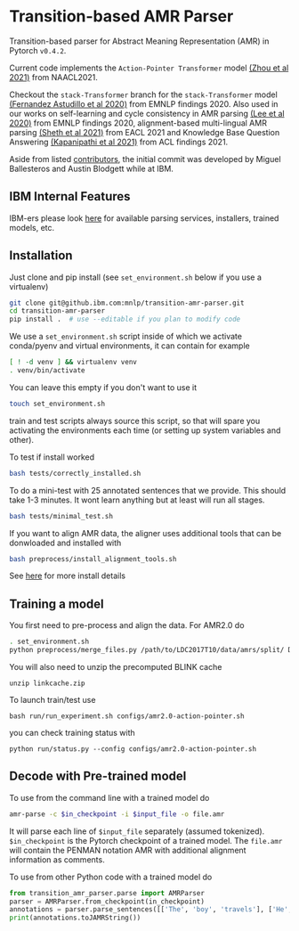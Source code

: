 Transition-based AMR Parser
============================

Transition-based parser for Abstract Meaning Representation (AMR) in Pytorch `v0.4.2`. 

Current code implements the `Action-Pointer Transformer` model [(Zhou et al 2021)](https://www.aclweb.org/anthology/2021.naacl-main.443) from NAACL2021. 

Checkout the `stack-Transformer` branch for the `stack-Transformer` model [(Fernandez Astudillo et al 2020)](https://www.aclweb.org/anthology/2020.findings-emnlp.89) from EMNLP findings 2020. Also used in our works on self-learning and cycle consistency in AMR parsing [(Lee et al 2020)](https://www.aclweb.org/anthology/2020.findings-emnlp.288/) from EMNLP findings 2020, alignment-based multi-lingual AMR parsing [(Sheth et al 2021)](https://www.aclweb.org/anthology/2021.eacl-main.30/) from EACL 2021 and Knowledge Base Question Answering [(Kapanipathi et al 2021)](https://arxiv.org/abs/2012.01707) from ACL findings 2021.

Aside from listed [contributors](https://github.com/IBM/transition-amr-parser/graphs/contributors), the initial commit was developed by Miguel Ballesteros and Austin Blodgett while at IBM.

## IBM Internal Features

IBM-ers please look [here](https://github.ibm.com/mnlp/transition-amr-parser/wiki) for available parsing services, installers, trained models, etc. 

## Installation

Just clone and pip install (see `set_environment.sh` below if you use a virtualenv)

```bash
git clone git@github.ibm.com:mnlp/transition-amr-parser.git
cd transition-amr-parser
pip install .  # use --editable if you plan to modify code
```

We use a `set_environment.sh` script inside of which we activate conda/pyenv and virtual environments, it can contain for example 

```bash
[ ! -d venv ] && virtualenv venv
. venv/bin/activate
```
You can leave this empty if you don't want to use it

```bash
touch set_environment.sh
```

train and test scripts always source this script, so that will spare you activating the environments each time (or setting up system variables and other).

To test if install worked
```bash
bash tests/correctly_installed.sh
```
To do a mini-test with 25 annotated sentences that we provide. This should take 1-3 minutes. It wont learn anything but at least will run all stages.
```bash
bash tests/minimal_test.sh
```

If you want to align AMR data, the aligner uses additional tools that can be donwloaded and installed with

```bash
bash preprocess/install_alignment_tools.sh
```

See [here](scripts/README.md) for more install details

## Training a model

You first need to pre-process and align the data. For AMR2.0 do

```bash
. set_environment.sh
python preprocess/merge_files.py /path/to/LDC2017T10/data/amrs/split/ DATA/AMR2.0/corpora/
```

You will also need to unzip the precomputed BLINK cache

```
unzip linkcache.zip
```

To launch train/test use

```
bash run/run_experiment.sh configs/amr2.0-action-pointer.sh
```

you can check training status with

```
python run/status.py --config configs/amr2.0-action-pointer.sh
```

## Decode with Pre-trained model

To use from the command line with a trained model do

```bash
amr-parse -c $in_checkpoint -i $input_file -o file.amr
```

It will parse each line of `$input_file` separately (assumed tokenized).
`$in_checkpoint` is the Pytorch checkpoint of a trained model. The `file.amr`
will contain the PENMAN notation AMR with additional alignment information as
comments.

To use from other Python code with a trained model do

```python
from transition_amr_parser.parse import AMRParser
parser = AMRParser.from_checkpoint(in_checkpoint)
annotations = parser.parse_sentences([['The', 'boy', 'travels'], ['He', 'visits', 'places']])
print(annotations.toJAMRString())
```
